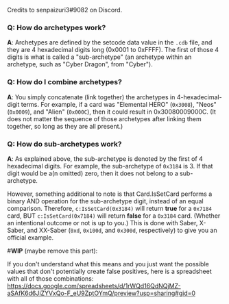 
Credits to senpaizuri3#9082 on Discord.

### Q: How do archetypes work?

**A**: Archetypes are defined by the setcode data value in the `.cdb` file, and they are 4 hexadecimal digits long (0x0001 to 0xFFFF). The first of those 4 digits is what is called a "sub-archetype" (an archetype within an archetype, such as "Cyber Dragon", from "Cyber").

### Q: How do I combine archetypes?
**A**: You simply concatenate (link together) the archetypes in 4-hexadecimal-digit terms. For example, if a card was "Elemental HERO" (`0x3008`), "Neos" (`0x0009`), and "Alien" (`0x000C`), then it could result in 0x30080009000C. (It does not matter the sequence of those archetypes after linking them together, so long as they are all present.)

### Q: How do sub-archetypes work?
**A**: As explained above, the sub-archetype is denoted by the first of 4 hexadecimal digits. For example, the sub-archetype of `0x3184` is 3. If that digit would be a(n omitted) zero, then it does not belong to a sub-archetype.

However, something additional to note is that Card.IsSetCard performs a binary AND operation for the sub-archetype digit, instead of an equal comparison. Therefore, `c:IsSetCard(0x3184)` will return **true** for a `0x7184` card, BUT `c:IsSetCard(0x7184)` will return **false** for a `0x3184` card. (Whether an intentional outcome or not is up to you.) This is done with Saber, X-Saber, and XX-Saber (`0xd`, `0x100d`, and `0x300d`, respectively) to give you an official example.


#**WIP** (maybe remove this part):


If you don't understand what this means and you just want the possible values that don't potentially create false positives, here is a spreadsheet with all of those combinations:
https://docs.google.com/spreadsheets/d/1rWQd16QdNQjMZ-aSAfK6d6JiZYVxQo-F_eU9ZptOYmQ/preview?usp=sharing#gid=0
